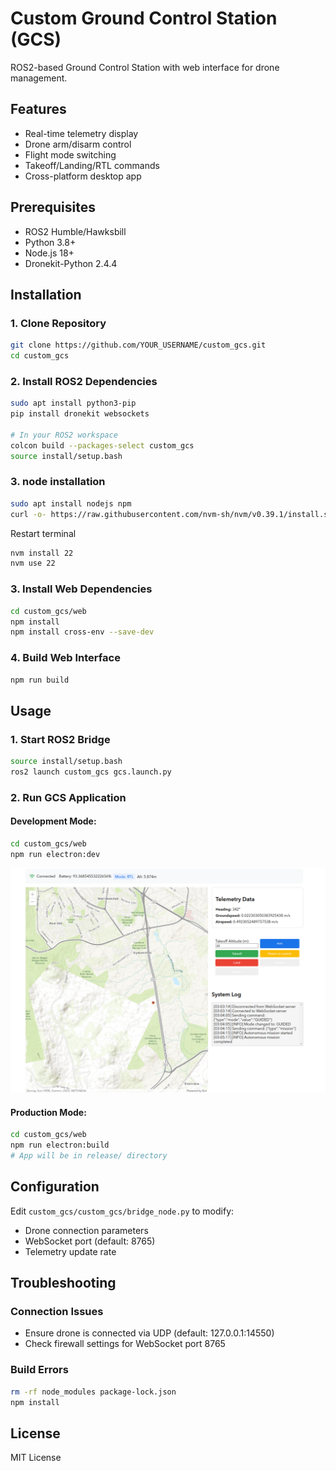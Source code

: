 # Custom Ground Control Station (GCS)

ROS2-based Ground Control Station with web interface for drone management.

## Features
- Real-time telemetry display
- Drone arm/disarm control
- Flight mode switching
- Takeoff/Landing/RTL commands
- Cross-platform desktop app

## Prerequisites
- ROS2 Humble/Hawksbill
- Python 3.8+
- Node.js 18+
- Dronekit-Python 2.4.4

## Installation

### 1. Clone Repository
```bash
git clone https://github.com/YOUR_USERNAME/custom_gcs.git
cd custom_gcs
```

### 2. Install ROS2 Dependencies
```bash
sudo apt install python3-pip
pip install dronekit websockets

# In your ROS2 workspace
colcon build --packages-select custom_gcs
source install/setup.bash
```

### 3. node installation
```bash
sudo apt install nodejs npm
curl -o- https://raw.githubusercontent.com/nvm-sh/nvm/v0.39.1/install.sh | bash
```
Restart terminal
```bash
nvm install 22
nvm use 22
```



### 3. Install Web Dependencies
```bash
cd custom_gcs/web
npm install
npm install cross-env --save-dev
```

### 4. Build Web Interface
```bash
npm run build
```

## Usage

### 1. Start ROS2 Bridge
```bash
source install/setup.bash
ros2 launch custom_gcs gcs.launch.py
```

### 2. Run GCS Application

#### Development Mode:
```bash
cd custom_gcs/web
npm run electron:dev
```

![alt text](image.png)

#### Production Mode:
```bash
cd custom_gcs/web
npm run electron:build
# App will be in release/ directory
```

## Configuration
Edit `custom_gcs/custom_gcs/bridge_node.py` to modify:
- Drone connection parameters
- WebSocket port (default: 8765)
- Telemetry update rate

## Troubleshooting

### Connection Issues
- Ensure drone is connected via UDP (default: 127.0.0.1:14550)
- Check firewall settings for WebSocket port 8765

### Build Errors
```bash
rm -rf node_modules package-lock.json
npm install
```

## License
MIT License
